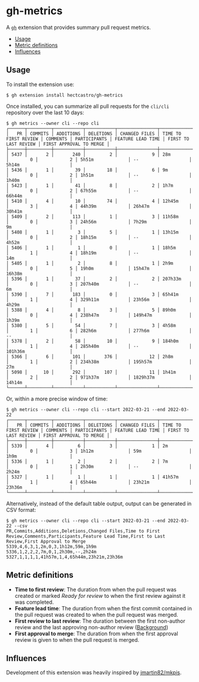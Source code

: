 # gh-metrics

A [`gh`](https://cli.github.com/) extension that provides summary pull request metrics.

- [Usage](#usage)
- [Metric definitions](#metric-definitions)
- [Influences](#influences)

## Usage

To install the extension use:

```console
$ gh extension install hectcastro/gh-metrics
```

Once installed, you can summarize all pull requests for the `cli/cli` repository over the last 10 days:

```console
$ gh metrics --owner cli --repo cli
┌──────┬─────────┬───────────┬───────────┬───────────────┬──────────────────────┬──────────┬──────────────┬───────────────────┬──────────────────────┬─────────────────────────┐
│   PR │ COMMITS │ ADDITIONS │ DELETIONS │ CHANGED FILES │ TIME TO FIRST REVIEW │ COMMENTS │ PARTICIPANTS │ FEATURE LEAD TIME │ FIRST TO LAST REVIEW │ FIRST APPROVAL TO MERGE │
├──────┼─────────┼───────────┼───────────┼───────────────┼──────────────────────┼──────────┼──────────────┼───────────────────┼──────────────────────┼─────────────────────────┤
│ 5437 │       2 │       240 │         2 │             9 │ 28m                  │        0 │            2 │ 5h51m             │ --                   │ 5h14m                   │
│ 5436 │       1 │        39 │        18 │             6 │ 9m                   │        0 │            2 │ 1h51m             │ --                   │ 1h40m                   │
│ 5423 │       1 │        41 │         8 │             2 │ 1h7m                 │        0 │            2 │ 67h55m            │ --                   │ 66h44m                  │
│ 5410 │       4 │        10 │        74 │             4 │ 12h45m               │        3 │            4 │ 44h39m            │ 26h47m               │ 30h41m                  │
│ 5409 │       2 │       113 │         1 │             3 │ 11h58m               │        0 │            3 │ 24h56m            │ 7h29m                │ 9m                      │
│ 5408 │       1 │         3 │         5 │             1 │ 13h15m               │        0 │            2 │ 18h15m            │ --                   │ 4h52m                   │
│ 5406 │       1 │         1 │         0 │             1 │ 18h5m                │        1 │            4 │ 18h19m            │ --                   │ 14m                     │
│ 5405 │       1 │         2 │         8 │             1 │ 2h9m                 │        0 │            5 │ 19h0m             │ 15h47m               │ 16h38m                  │
│ 5396 │       1 │        37 │         2 │             2 │ 207h33m              │        0 │            3 │ 207h40m           │ --                   │ 6m                      │
│ 5390 │       7 │       183 │         0 │             3 │ 65h41m               │        1 │            4 │ 329h11m           │ 23h56m               │ 4h29m                   │
│ 5388 │       4 │         8 │         3 │             5 │ 89h0m                │        0 │            4 │ 238h47m           │ 149h47m              │ 1h39m                   │
│ 5380 │       5 │        54 │         7 │             3 │ 4h58m                │        1 │            6 │ 282h6m            │ 277h6m               │ --                      │
│ 5378 │       2 │        58 │        10 │             9 │ 184h0m               │        1 │            4 │ 285h40m           │ --                   │ 101h36m                 │
│ 5366 │       6 │       101 │       376 │            12 │ 2h8m                 │        1 │            2 │ 234h38m           │ 195h57m              │ 27m                     │
│ 5098 │      10 │       292 │       107 │            11 │ 1h41m                │        2 │            2 │ 971h37m           │ 1829h37m             │ 14h14m                  │
└──────┴─────────┴───────────┴───────────┴───────────────┴──────────────────────┴──────────┴──────────────┴───────────────────┴──────────────────────┴─────────────────────────┘
```

Or, within a more precise window of time:

```console
$ gh metrics --owner cli --repo cli --start 2022-03-21 --end 2022-03-22
┌──────┬─────────┬───────────┬───────────┬───────────────┬──────────────────────┬──────────┬──────────────┬───────────────────┬──────────────────────┬─────────────────────────┐
│   PR │ COMMITS │ ADDITIONS │ DELETIONS │ CHANGED FILES │ TIME TO FIRST REVIEW │ COMMENTS │ PARTICIPANTS │ FEATURE LEAD TIME │ FIRST TO LAST REVIEW │ FIRST APPROVAL TO MERGE │
├──────┼─────────┼───────────┼───────────┼───────────────┼──────────────────────┼──────────┼──────────────┼───────────────────┼──────────────────────┼─────────────────────────┤
│ 5339 │       4 │         6 │         3 │             1 │ 2m                   │        0 │            3 │ 1h12m             │ 59m                  │ 1h9m                    │
│ 5336 │       1 │         2 │         2 │             2 │ 7m                   │        0 │            1 │ 2h30m             │ --                   │ 2h24m                   │
│ 5327 │       1 │         1 │         1 │             1 │ 41h57m               │        1 │            4 │ 65h44m            │ 23h21m               │ 23h36m                  │
└──────┴─────────┴───────────┴───────────┴───────────────┴──────────────────────┴──────────┴──────────────┴───────────────────┴──────────────────────┴─────────────────────────┘
```

Alternatively, instead of the default table output, output can be generated in CSV format:

```console
$ gh metrics --owner cli --repo cli --start 2022-03-21 --end 2022-03-22 --csv
PR,Commits,Additions,Deletions,Changed Files,Time to First Review,Comments,Participants,Feature Lead Time,First to Last Review,First Approval to Merge
5339,4,6,3,1,2m,0,3,1h12m,59m,1h9m
5336,1,2,2,2,7m,0,1,2h30m,--,2h24m
5327,1,1,1,1,41h57m,1,4,65h44m,23h21m,23h36m
```

## Metric definitions

- **Time to first review**: The duration from when the pull request was created or marked *Ready for review* to when the first review against it was completed.
- **Feature lead time**: The duration from when the first commit contained in the pull request was created to when the pull request was merged.
- **First review to last review**: The duration between the first non-author review and the last approving non-author review ([Background](https://github.com/hectcastro/gh-metrics/issues/13)) 
- **First approval to merge**: The duration from when the first approval review is given to when the pull request is merged.

## Influences

Development of this extension was heavily inspired by [jmartin82/mkpis](https://github.com/jmartin82/mkpis).

